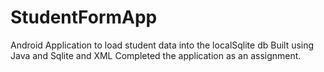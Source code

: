 # StudentFormApp
Android Application to load student data into the localSqlite db
Built using Java and Sqlite and XML
Completed the application as an assignment.
